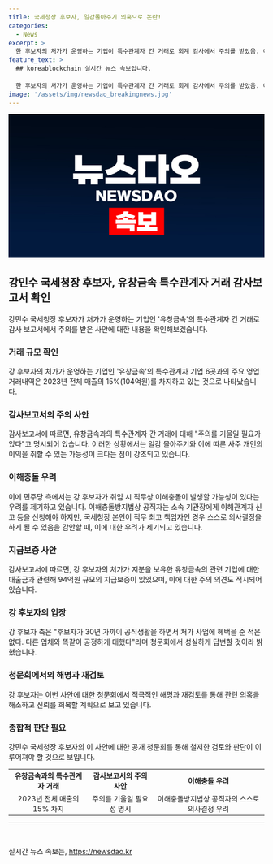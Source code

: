```yaml
---
title: 국세청장 후보자, 일감몰아주기 의혹으로 논란!
categories:
  - News
excerpt: >
  한 후보자의 처가가 운영하는 기업이 특수관계자 간 거래로 회계 감사에서 주의를 받았음. 이에 대해 후보자는 어떠한 혜택도 주지 않았다고 주장하며, 감사보고서 내용에 대해 청문회에서 성실한 답변을 할 것이라고 밝혔다. 이에 대해 민주당은 후보자가 취임 시 이해충돌 문제가 발생할 수 있다고 지적하며, 이에 대한 해명이 기대된다. 후보자의 처가가 특수관계자 거래와 관련하여 주의를 기울일 필요성이 있다는 내용이 감사보고서에 담겨 있음.
feature_text: >
  ## koreablockchain 실시간 뉴스 속보입니다.

  한 후보자의 처가가 운영하는 기업이 특수관계자 간 거래로 회계 감사에서 주의를 받았음. 이에 대해 후보자는 어떠한 혜택도 주지 않았다고 주장하며, 감사보고서 내용에 대해 청문회에서 성실한 답변을 할 것이라고 밝혔다. 이에 대해 민주당은 후보자가 취임 시 이해충돌 문제가 발생할 수 있다고 지적하며, 이에 대한 해명이 기대된다. 후보자의 처가가 특수관계자 거래와 관련하여 주의를 기울일 필요성이 있다는 내용이 감사보고서에 담겨 있음.
image: '/assets/img/newsdao_breakingnews.jpg'
---
```


<p><img src="/assets/img/newsdao_breakingnews.jpg" alt="koreablockchain 속보" /></p>

<h2 data-ke-size="size26">강민수 국세청장 후보자, 유창금속 특수관계자 거래 감사보고서 확인</h2>

<p data-ke-size="size16">강민수 국세청장 후보자가 처가가 운영하는 기업인 '유창금속'의 특수관계자 간 거래로 감사 보고서에서 주의를 받은 사안에 대한 내용을 확인해보겠습니다.</p>

<h3><b>거래 규모 확인</b></h3>

<p data-ke-size="size16">강 후보자의 처가가 운영하는 기업인 '유창금속'의 특수관계자 기업 6곳과의 주요 영업거래내역은 2023년 전체 매출의 15%(104억원)를 차지하고 있는 것으로 나타났습니다.</p>

<h3><b>감사보고서의 주의 사안</b></h3>

<p data-ke-size="size16">감사보고서에 따르면, 유창금속과의 특수관계자 간 거래에 대해 "주의를 기울일 필요가 있다"고 명시되어 있습니다. 이러한 상황에서는 일감 몰아주기와 이에 따른 사주 개인의 이익을 취할 수 있는 가능성이 크다는 점이 강조되고 있습니다.</p>

<h3><b>이해충돌 우려</b></h3>

<p data-ke-size="size16">이에 민주당 측에서는 강 후보자가 취임 시 직무상 이해충돌이 발생할 가능성이 있다는 우려를 제기하고 있습니다. 이해충돌방지법상 공직자는 소속 기관장에게 이해관계자 신고 등을 신청해야 하지만, 국세청장 본인이 직무 최고 책임자인 경우 스스로 의사결정을 하게 될 수 있음을 감안할 때, 이에 대한 우려가 제기되고 있습니다.</p>

<h3><b>지급보증 사안</b></h3>

<p data-ke-size="size16">감사보고서에 따르면, 강 후보자의 처가가 지분을 보유한 유창금속의 관련 기업에 대한 대출금과 관련해 94억원 규모의 지급보증이 있었으며, 이에 대한 주의 의견도 적시되어 있습니다.</p>

<h3><b>강 후보자의 입장</b></h3>

<p data-ke-size="size16">강 후보자 측은 "후보자가 30년 가까이 공직생활을 하면서 처가 사업에 혜택을 준 적은 없다. 다른 업체와 똑같이 공정하게 대했다"라며 청문회에서 성실하게 답변할 것이라 밝혔습니다.</p>

<h3><b>청문회에서의 해명과 재검토</b></h3>

<p data-ke-size="size16">강 후보자는 이번 사안에 대한 청문회에서 적극적인 해명과 재검토를 통해 관련 의혹을 해소하고 신뢰를 회복할 계획으로 보고 있습니다.</p>

<h3><b>종합적 판단 필요</b></h3>

<p data-ke-size="size16">강민수 국세청장 후보자의 이 사안에 대한 공개 청문회를 통해 철저한 검토와 판단이 이루어져야 할 것으로 보입니다.</p>

<table>
  <tr>
    <td style="text-align: center; height: 17px;"><b>유창금속과의 특수관계자 거래</b></td>
    <td style="text-align: center; height: 17px;"><b>감사보고서의 주의 사안</b></td>
    <td style="text-align: center; height: 17px;"><b>이해충돌 우려</b></td>
  </tr>
  <tr>
    <td style="text-align: center; height: 17px;">2023년 전체 매출의 15% 차지</td>
    <td style="text-align: center; height: 17px;">주의를 기울일 필요성 명시</td>
    <td style="text-align: center; height: 17px;">이해충돌방지법상 공직자의 스스로 의사결정 우려</td>
  </tr>
</table>

<hr>

<p data-ke-size="size16">&nbsp;</p>
실시간 뉴스 속보는, <a href="https://newsdao.kr" rel="dofollow">https://newsdao.kr</a>



